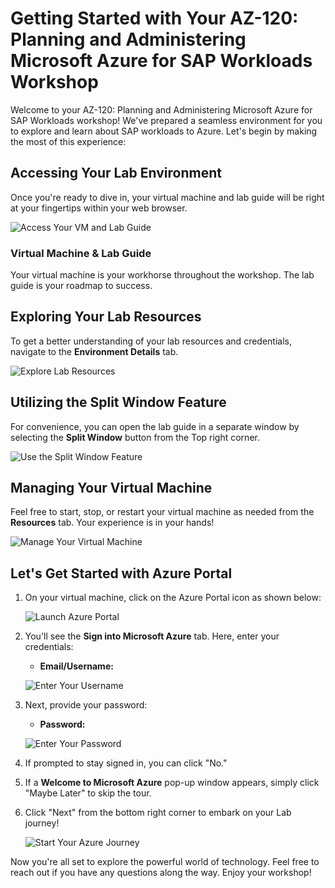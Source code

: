 # **Getting Started with Your AZ-120: Planning and Administering Microsoft Azure for SAP Workloads Workshop**
 
Welcome to your AZ-120: Planning and Administering Microsoft Azure for SAP Workloads workshop! We've prepared a seamless environment for you to explore and learn about SAP workloads to Azure. Let's begin by making the most of this experience:
 
## **Accessing Your Lab Environment**
 
Once you're ready to dive in, your virtual machine and lab guide will be right at your fingertips within your web browser.
 
![Access Your VM and Lab Guide](../images/labguide.png)

### **Virtual Machine & Lab Guide**
 
Your virtual machine is your workhorse throughout the workshop. The lab guide is your roadmap to success.
 
## **Exploring Your Lab Resources**
 
To get a better understanding of your lab resources and credentials, navigate to the **Environment Details** tab.
 
![Explore Lab Resources](../images/env.png)
 
## **Utilizing the Split Window Feature**
 
For convenience, you can open the lab guide in a separate window by selecting the **Split Window** button from the Top right corner.
 
![Use the Split Window Feature](../images/spl.png)
 
## **Managing Your Virtual Machine**
 
Feel free to start, stop, or restart your virtual machine as needed from the **Resources** tab. Your experience is in your hands!
 
![Manage Your Virtual Machine](../images/res.png)
 
## **Let's Get Started with Azure Portal**
 
1. On your virtual machine, click on the Azure Portal icon as shown below:
 
    ![Launch Azure Portal](../images/sc900-image(1).png)

 
2. You'll see the **Sign into Microsoft Azure** tab. Here, enter your credentials:
 
   - **Email/Username:** <inject key="AzureAdUserEmail"></inject>
 
    ![Enter Your Username](../images/sc900-image-1.png)
 
3. Next, provide your password:
 
   - **Password:** <inject key="AzureAdUserPassword"></inject>
 
   ![Enter Your Password](../images/sc900-image-2.png)
 
4. If prompted to stay signed in, you can click "No."
 
5. If a **Welcome to Microsoft Azure** pop-up window appears, simply click "Maybe Later" to skip the tour.
 
6. Click "Next" from the bottom right corner to embark on your Lab journey!
 
     ![Start Your Azure Journey](../images/sc900-image(3).png)
 
Now you're all set to explore the powerful world of technology. Feel free to reach out if you have any questions along the way. Enjoy your workshop!
